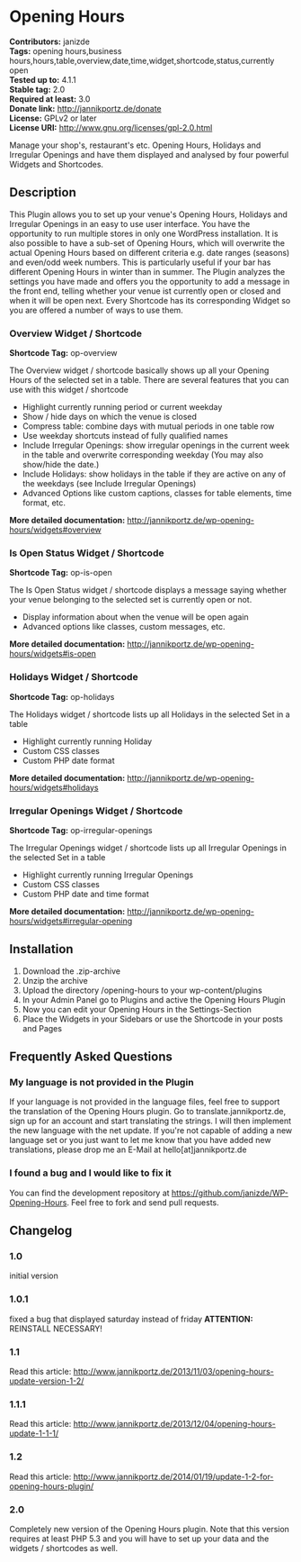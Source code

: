# Opening Hours #
**Contributors:** janizde  
**Tags:** opening hours,business hours,hours,table,overview,date,time,widget,shortcode,status,currently open  
**Tested up to:** 4.1.1  
**Stable tag:** 2.0  
**Required at least:** 3.0  
**Donate link:** http://jannikportz.de/donate  
**License:** GPLv2 or later  
**License URI:** http://www.gnu.org/licenses/gpl-2.0.html  

Manage your shop's, restaurant's etc. Opening Hours, Holidays and Irregular Openings and have them displayed and analysed by four powerful Widgets and Shortcodes.

## Description ##
This Plugin allows you to set up your venue's Opening Hours, Holidays and Irregular Openings in an easy to use user interface.
You have the opportunity to run multiple stores in only one WordPress installation. It is also possible to have a sub-set of Opening Hours, which will overwrite the actual Opening Hours based on different criteria e.g. date ranges (seasons) and even/odd week numbers. This is particularly useful if your bar has different Opening Hours in winter than in summer.
The Plugin analyzes the settings you have made and offers you the opportunity to add a message in the front end, telling whether your venue ist currently open or closed and when it will be open next.
Every Shortcode has its corresponding Widget so you are offered a number of ways to use them.

### Overview Widget / Shortcode ###

**Shortcode Tag:** op-overview  

The Overview widget / shortcode basically shows up all your Opening Hours of the selected set in a table.
There are several features that you can use with this widget / shortcode

*   Highlight currently running period or current weekday
*   Show / hide days on which the venue is closed
*   Compress table: combine days with mutual periods in one table row
*   Use weekday shortcuts instead of fully qualified names
*   Include Irregular Openings: show irregular openings in the current week in the table and overwrite corresponding weekday (You may also show/hide the date.)
*   Include Holidays: show holidays in the table if they are active on any of the weekdays (see Include Irregular Openings)
*   Advanced Options like custom captions, classes for table elements, time format, etc.

**More detailed documentation:** http://jannikportz.de/wp-opening-hours/widgets#overview  

### Is Open Status Widget / Shortcode ###

**Shortcode Tag:** op-is-open  

The Is Open Status widget / shortcode displays a message saying whether your venue belonging to the selected set is currently open or not.

*   Display information about when the venue will be open again
*   Advanced options like classes, custom messages, etc.

**More detailed documentation:** http://jannikportz.de/wp-opening-hours/widgets#is-open  

### Holidays Widget / Shortcode ###

**Shortcode Tag:** op-holidays  

The Holidays widget / shortcode lists up all Holidays in the selected Set in a table

*   Highlight currently running Holiday
*   Custom CSS classes
*   Custom PHP date format

**More detailed documentation:** http://jannikportz.de/wp-opening-hours/widgets#holidays  

### Irregular Openings Widget / Shortcode ###

**Shortcode Tag:** op-irregular-openings  

The Irregular Openings widget / shortcode lists up all Irregular Openings in the selected Set in a table

*   Highlight currently running Irregular Openings
*   Custom CSS classes
*   Custom PHP date and time format

**More detailed documentation:** http://jannikportz.de/wp-opening-hours/widgets#irregular-opening  

## Installation ##

1. Download the .zip-archive
1. Unzip the archive
1. Upload the directory /opening-hours to your wp-content/plugins
1. In your Admin Panel go to Plugins and active the Opening Hours Plugin
1. Now you can edit your Opening Hours in the Settings-Section
1. Place the Widgets in your Sidebars or use the Shortcode in your posts and Pages

## Frequently Asked Questions ##

### My language is not provided in the Plugin ###

If your language is not provided in the language files, feel free to support the translation of the Opening Hours plugin.
Go to translate.jannikportz.de, sign up for an account and start translating the strings. I will then implement the new language with the net update.
If you're not capable of adding a new language set or you just want to let me know that you have added new translations, please drop me an E-Mail at hello[at]jannikportz.de

### I found a bug and I would like to fix it ###

You can find the development repository at https://github.com/janizde/WP-Opening-Hours. Feel free to fork and send pull requests.

## Changelog ##

### 1.0 ###
initial version

### 1.0.1 ###
fixed a bug that displayed saturday instead of friday
**ATTENTION:** REINSTALL NECESSARY!  

### 1.1 ###
Read this article:
http://www.jannikportz.de/2013/11/03/opening-hours-update-version-1-2/

### 1.1.1 ###
Read this article:
http://www.jannikportz.de/2013/12/04/opening-hours-update-1-1-1/

### 1.2 ###
Read this article:
http://www.jannikportz.de/2014/01/19/update-1-2-for-opening-hours-plugin/

### 2.0 ###
Completely new version of the Opening Hours plugin.
Note that this version requires at least PHP 5.3 and you will have to set up your data and the widgets / shortcodes as well.